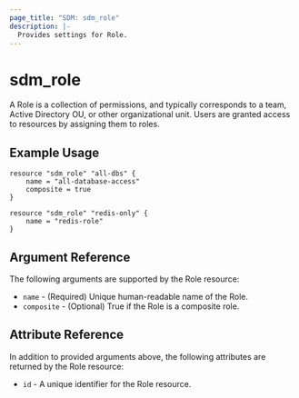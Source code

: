 ```yaml
---
page_title: "SDM: sdm_role"
description: |-
  Provides settings for Role.
---
```

# sdm_role

A Role is a collection of permissions, and typically corresponds to a team, Active Directory OU, or other organizational unit. Users are granted access to resources by assigning them to roles.
## Example Usage

```hcl
resource "sdm_role" "all-dbs" {
    name = "all-database-access"
    composite = true
}

resource "sdm_role" "redis-only" {
    name = "redis-role"
}
```
## Argument Reference
The following arguments are supported by the Role resource:
* `name` - (Required) Unique human-readable name of the Role.
* `composite` - (Optional) True if the Role is a composite role.
## Attribute Reference
In addition to provided arguments above, the following attributes are returned by the Role resource:
* `id` - A unique identifier for the Role resource.
